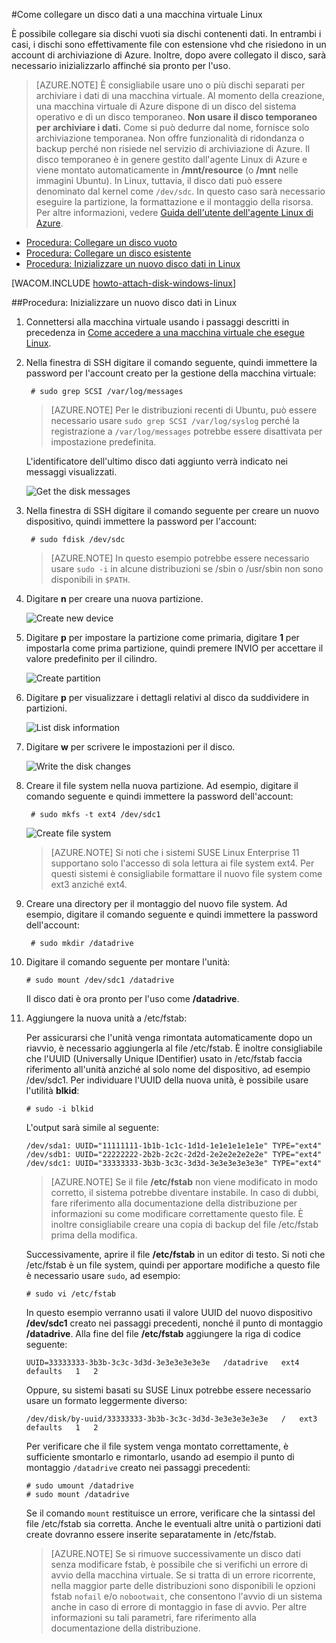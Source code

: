 ﻿<properties 
	pageTitle="Collegare un disco a una macchina virtuale che esegue Linux in Azure" 
	description="Informazioni su come collegare un disco dati a una macchina virtuale di Azure e inizializzarlo in modo che sia pronto per l'uso." 
	services="virtual-machines" 
	documentationCenter="" 
	authors="KBDAzure" 
	manager="timlt" 
	editor="tysonn"/>

<tags 
	ms.service="virtual-machines" 
	ms.workload="infrastructure-services" 
	ms.tgt_pltfrm="vm-linux" 
	ms.devlang="na" 
	ms.topic="article" 
	ms.date="1/26/2015" 
	ms.author="kathydav"/>

#Come collegare un disco dati a una macchina virtuale Linux

È possibile collegare sia dischi vuoti sia dischi contenenti dati. In entrambi i casi, i dischi sono effettivamente file con estensione vhd che risiedono in un account di archiviazione di Azure. Inoltre, dopo avere collegato il disco, sarà necessario inizializzarlo affinché sia pronto per l'uso. 

> [AZURE.NOTE] È consigliabile usare uno o più dischi separati per archiviare i dati di una macchina virtuale. Al momento della creazione, una macchina virtuale di Azure dispone di un disco del sistema operativo e di un disco temporaneo. **Non usare il disco temporaneo per archiviare i dati.** Come si può dedurre dal nome, fornisce solo archiviazione temporanea. Non offre funzionalità di ridondanza o backup perché non risiede nel servizio di archiviazione di Azure. 
> Il disco temporaneo è in genere gestito dall'agente Linux di Azure e viene montato automaticamente in **/mnt/resource** (o **/mnt** nelle immagini Ubuntu). In Linux, tuttavia, il disco dati può essere denominato dal kernel come `/dev/sdc`. In questo caso sarà necessario eseguire la partizione, la formattazione e il montaggio della risorsa. Per altre informazioni, vedere [Guida dell'utente dell'agente Linux di Azure](http://azure.microsoft.com/manage/linux/how-to-guides/linux-agent-guide/).

- [Procedura: Collegare un disco vuoto](#attachempty)
- [Procedura: Collegare un disco esistente](#attachexisting)
- [Procedura: Inizializzare un nuovo disco dati in Linux](#initializeinlinux)

[WACOM.INCLUDE [howto-attach-disk-windows-linux](../includes/howto-attach-disk-windows-linux.md)]

##<a id="initializeinlinux"></a>Procedura: Inizializzare un nuovo disco dati in Linux



1. Connettersi alla macchina virtuale usando i passaggi descritti in precedenza in [Come accedere a una macchina virtuale che esegue Linux][logonlinux].



2. Nella finestra di SSH digitare il comando seguente, quindi immettere la password per l'account creato per la gestione della macchina virtuale:

		# sudo grep SCSI /var/log/messages

	>[AZURE.NOTE] Per le distribuzioni recenti di Ubuntu, può essere necessario usare `sudo grep SCSI /var/log/syslog` perché la registrazione a `/var/log/messages` potrebbe essere disattivata per impostazione predefinita. 

	L'identificatore dell'ultimo disco dati aggiunto verrà indicato nei messaggi visualizzati.



	![Get the disk messages](./media/virtual-machines-linux-how-to-attach-disk/DiskMessages.png)



3. Nella finestra di SSH digitare il comando seguente per creare un nuovo dispositivo, quindi immettere la password per l'account:

		# sudo fdisk /dev/sdc

	>[AZURE.NOTE] In questo esempio potrebbe essere necessario usare `sudo -i` in alcune distribuzioni se /sbin o /usr/sbin non sono disponibili in `$PATH`.


4. Digitare **n** per creare una nuova partizione.


	![Create new device](./media/virtual-machines-linux-how-to-attach-disk/DiskPartition.png)

5. Digitare **p** per impostare la partizione come primaria, digitare **1** per impostarla come prima partizione, quindi premere INVIO per accettare il valore predefinito per il cilindro.


	![Create partition](./media/virtual-machines-linux-how-to-attach-disk/DiskCylinder.png)



6. Digitare **p** per visualizzare i dettagli relativi al disco da suddividere in partizioni.


	![List disk information](./media/virtual-machines-linux-how-to-attach-disk/DiskInfo.png)



7. Digitare **w** per scrivere le impostazioni per il disco.


	![Write the disk changes](./media/virtual-machines-linux-how-to-attach-disk/DiskWrite.png)

8. Creare il file system nella nuova partizione. Ad esempio, digitare il comando seguente e quindi immettere la password dell'account:

		# sudo mkfs -t ext4 /dev/sdc1

	![Create file system](./media/virtual-machines-linux-how-to-attach-disk/DiskFileSystem.png)

	>[AZURE.NOTE] Si noti che i sistemi SUSE Linux Enterprise 11 supportano solo l'accesso di sola lettura ai file system ext4.  Per questi sistemi è consigliabile formattare il nuovo file system come ext3 anziché ext4.


9. Creare una directory per il montaggio del nuovo file system. Ad esempio, digitare il comando seguente e quindi immettere la password dell'account:

		# sudo mkdir /datadrive


10. Digitare il comando seguente per montare l'unità:

		# sudo mount /dev/sdc1 /datadrive

	Il disco dati è ora pronto per l'uso come **/datadrive**.


11. Aggiungere la nuova unità a /etc/fstab:

	Per assicurarsi che l'unità venga rimontata automaticamente dopo un riavvio, è necessario aggiungerla al file /etc/fstab. È inoltre consigliabile che l'UUID (Universally Unique IDentifier) usato in /etc/fstab faccia riferimento all'unità anziché al solo nome del dispositivo, ad esempio /dev/sdc1. Per individuare l'UUID della nuova unità, è possibile usare l'utilità **blkid**:
	
		# sudo -i blkid

	L'output sarà simile al seguente:

		/dev/sda1: UUID="11111111-1b1b-1c1c-1d1d-1e1e1e1e1e1e" TYPE="ext4"
		/dev/sdb1: UUID="22222222-2b2b-2c2c-2d2d-2e2e2e2e2e2e" TYPE="ext4"
		/dev/sdc1: UUID="33333333-3b3b-3c3c-3d3d-3e3e3e3e3e3e" TYPE="ext4"


	>[AZURE.NOTE] Se il file **/etc/fstab** non viene modificato in modo corretto, il sistema potrebbe diventare instabile. In caso di dubbi, fare riferimento alla documentazione della distribuzione per informazioni su come modificare correttamente questo file. È inoltre consigliabile creare una copia di backup del file /etc/fstab prima della modifica.

	Successivamente, aprire il file **/etc/fstab** in un editor di testo. Si noti che /etc/fstab è un file system, quindi per apportare modifiche a questo file è necessario usare `sudo`, ad esempio:

		# sudo vi /etc/fstab

	In questo esempio verranno usati il valore UUID del nuovo dispositivo **/dev/sdc1** creato nei passaggi precedenti, nonché il punto di montaggio **/datadrive**. Alla fine del file **/etc/fstab** aggiungere la riga di codice seguente:

		UUID=33333333-3b3b-3c3c-3d3d-3e3e3e3e3e3e   /datadrive   ext4   defaults   1   2

	Oppure, su sistemi basati su SUSE Linux potrebbe essere necessario usare un formato leggermente diverso:

		/dev/disk/by-uuid/33333333-3b3b-3c3c-3d3d-3e3e3e3e3e3e   /   ext3   defaults   1   2

	Per verificare che il file system venga montato correttamente, è sufficiente smontarlo e rimontarlo, usando ad esempio il punto di montaggio `/datadrive` creato nei passaggi precedenti: 

		# sudo umount /datadrive
		# sudo mount /datadrive

	Se il comando `mount` restituisce un errore, verificare che la sintassi del file /etc/fstab sia corretta. Anche le eventuali altre unità o partizioni dati create dovranno essere inserite separatamente in /etc/fstab.


	>[AZURE.NOTE] Se si rimuove successivamente un disco dati senza modificare fstab, è possibile che si verifichi un errore di avvio della macchina virtuale. Se si tratta di un errore ricorrente, nella maggior parte delle distribuzioni sono disponibili le opzioni fstab `nofail` e/o `nobootwait`, che consentono l'avvio di un sistema anche in caso di errore di montaggio in fase di avvio. Per altre informazioni su tali parametri, fare riferimento alla documentazione della distribuzione.

[logonlinux]: ../virtual-machines-linux-how-to-log-on/

<!--HONumber=45--> 
